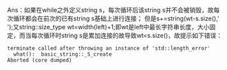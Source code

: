 Ans：如果在while之外定义string s，每次循环后该string s并不会被销毁，故每次循环都会在前次的已有string s基础上进行连接；
但是s+=string(wt-s.size(),' ');又string::size_type wt=width(left)+1;即wt是left中最长字符串长度，大小固定，而当每次循环时string s是累加连接的故导致wt<s.size()，故提示如下错误：
```
terminate called after throwing an instance of 'std::length_error'
  what():  basic_string::_S_create
Aborted (core dumped)
```
